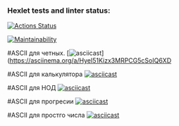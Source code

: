 ### Hexlet tests and linter status:
[![Actions Status](https://github.com/AlexPatutinskii/python-project-49/actions/workflows/hexlet-check.yml/badge.svg)](https://github.com/AlexPatutinskii/python-project-49/actions)

[![Maintainability](https://api.codeclimate.com/v1/badges/822b3dbfc92074293cab/maintainability)](https://codeclimate.com/github/AlexPatutinskii/python-project-49/maintainability)


#ASCII для четных.
[![asciicast](https://asciinema.org/a/HyeI51Kizx3MRPCG5cSoIQ6XD.svg)](https://asciinema.org/a/HyeI51Kizx3MRPCG5cSoIQ6XD

#ASCII для калькулятора
[![asciicast](https://asciinema.org/a/bk3MLsf0KE5Oz90H4VOF9Jh8O.svg)](https://asciinema.org/a/bk3MLsf0KE5Oz90H4VOF9Jh8O
)

#ASCII для НОД
[![asciicast](https://asciinema.org/a/nXM6Uvty3OyJiIX17WYOjw5xs.svg)](https://asciinema.org/a/nXM6Uvty3OyJiIX17WYOjw5xs) 

#ASCII для прогресии
[![asciicast](https://asciinema.org/a/3ccGbYp1XEwAEoR7NxjnxgfIC.svg)](https://asciinema.org/a/3ccGbYp1XEwAEoR7NxjnxgfIC)

#ASCII для простго числа
[![asciicast](https://asciinema.org/a/5k2IZMWYmyghpDxdmCTB8mBQ3.svg)](https://asciinema.org/a/5k2IZMWYmyghpDxdmCTB8mBQ3)

